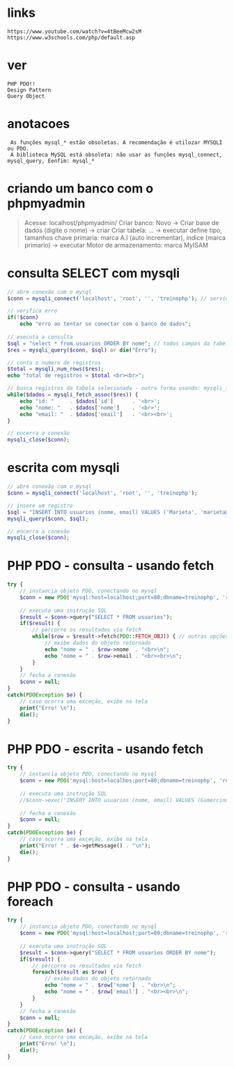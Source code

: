 # links
	https://www.youtube.com/watch?v=4tBeeMcw2sM
	https://www.w3schools.com/php/default.asp

# ver
	PHP PDO!!		
	Design Pattern
	Query Object


# anotacoes

	 As funções mysql_* estão obsoletas. A recomendação é utilozar MYSQLI ou PDO.
	 A biblioteca MySQL está obsoleta: não usar as funções mysql_connect, mysql_query, Eenfim: mysql_*

# criando um banco com o phpmyadmin

> Acesse: localhost/phpmyadmin/
> Criar banco:	Novo -> Criar base de dados (digite o nome) -> criar
> Criar tabela: ... -> executar
>	 define tipo, tamanhos
>	 chave primaria: marca A.I (auto incrementar), indice (marca primario) -> executar
>	 Motor de armazenamento: marca MyISAM





# consulta SELECT com mysqli
~~~php
// abre conexão com o mysql
$conn = mysqli_connect('localhost', 'root', '', 'treinophp'); // servidor (host), usuario, senha, nome do banco de dados

// verifica erro
if(!$conn)
	echo "erro ao tentar se conectar com o banco de dados";	
	
// executa a consulta
$sql = "select * from usuarios ORDER BY nome"; // todos campos da tabela usuarios - pode remover ORDER BY nome
$res = mysqli_query($conn, $sql) or die("Erro"); 

// conta o numero de registros
$total = mysqli_num_rows($res);
echo "total de registros = $total <br><br>";

// busca registros da tabela selecionada - outra forma usando: mysqli_fetch_array($res)
while($dados = mysqli_fetch_assoc($res)) {	
	echo "id: " 	. $dados['id'] 		. '<br>';
	echo "nome: " 	. $dados['nome'] 	. '<br>';
	echo "email: " 	. $dados['email'] 	. '<br><br>';		
}

// encerra a conexão
mysqli_close($conn);
~~~


# escrita com mysqli
~~~php
// abre conexão com o mysql
$conn = mysqli_connect('localhost', 'root', '', 'treinophp');

// insere um registro
$sql = "INSERT INTO usuarios (nome, email) VALUES ('Marieta', 'marieta@hotmail.com')";
mysqli_query($conn, $sql); 

// encerra a conexão
mysqli_close($conn);
~~~


# PHP PDO - consulta - usando fetch
~~~php
try {
	// instancia objeto PDO, conectando no mysql
	$conn = new PDO('mysql:host=localhost;port=80;dbname=treinophp', 'root', '');
	
	// executa uma instrução SQL
	$result = $conn->query("SELECT * FROM usuarios");
	if($result) {
		// percorre os resultados via fetch
		while($row = $result->fetch(PDO::FETCH_OBJ)) { // outras opções de fetch: FETCH_ASSOC, FETCH_NUM, FETCH_BOTH
			// exibe dados do objeto retornado
			echo "nome = " . $row->nome  . "<br>\n";				
			echo "nome = " . $row->email . "<br><br>\n";				
		}		
	}		
	// fecha a conexão
	$conn = null;
}
catch(PDOException $e) {
	// caso ocorra uma exceção, exibe na tela
	print("Erro! \n");
	die();
}
~~~	




# PHP PDO - escrita - usando fetch

~~~php
try {
	// instancia objeto PDO, conectando no mysql
	$conn = new PDO('mysql:host=localhos;port=80;dbname=treinophp', 'root', '');
	
	// executa uma instrução SQL
	//$conn->exec("INSERT INTO usuarios (nome, email) VALUES (Gumercinda, gugu@gmail.com)");
	
	// fecha a conexão
	$conn = null;
}
catch(PDOException $e) {
	// caso ocorra uma exceção, exibe na tela
	print("Erro! " . $e->getMessage() . "\n");
	die();
}
~~~

# PHP PDO - consulta - usando foreach
~~~php
try {
	// instancia objeto PDO, conectando no mysql
	$conn = new PDO('mysql:host=localhost;port=80;dbname=treinophp', 'root', '');
	
	// executa uma instrução SQL
	$result = $conn->query("SELECT * FROM usuarios ORDER BY nome");
	if($result) {
		// percorre os resultados via fetch
		foreach($result as $row) {
			// exibe dados do objeto retornado
			echo "nome = " . $row['nome']  . "<br>\n";				
			echo "nome = " . $row['email'] . "<br><br>\n";				
		}		
	}		
	// fecha a conexão
	$conn = null;
}
catch(PDOException $e) {
	// caso ocorra uma exceção, exibe na tela
	print("Erro! \n");
	die();
}
~~~







